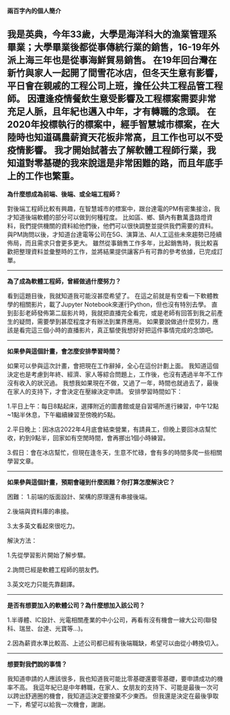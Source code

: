 **兩百字內的個人簡介**

我是英典，今年33歲，大學是海洋科大的漁業管理系畢業；大學畢業後都從事傳統行業的銷售，16-19年外派上海三年也是從事海鮮貿易銷售。
在19年回台灣在新竹與家人一起開了間雪花冰店，但冬天生意有影響，平日會在親戚的工程公司上班，擔任公共工程品管工程師。
因遭逢疫情餐飲生意受影響及工程標案需要非常充足人脈，且年紀也邁入中年，才有轉職的念頭。
在2020年投標執行的標案中，經手智慧城市標案，在大陸時也知道碼農薪資天花板非常高，且工作也可以不受疫情影響。
我才開始試著去了解軟體工程師行業，我知道對零基礎的我來說這是非常困難的路，而且年底手上的工作也繁重。
---
**為什麼想成為前端、後端、或全端工程師？**

對後端工程師比較有興趣，在智慧城市的標案中，跟台達電的PM有密集接洽，我才知道後端軟體的部分可以做到何種程度。
比如區、鄉、鎮內有數萬盞路燈資料，我們提供機關的資料給他們後，他們可以很快調整並提供我們需要的資料。
與PM詢問以後，才知道台達電等公司在5G、演算法、AI人工這些未來趨勢已陸續佈局，而且需求只會更多更大。
雖然從事銷售工作多年，比起銷售時，我比較喜歡把整理資料並彙整時的工作，並將結果提供讓客戶有可靠的參考依據，已完成訂單。
  
---  
**為了成為軟體工程師，曾經做過什麼努力？**

看到這題目後，我就知道我可能沒甚麼希望了。
在這之前就是有空看一下軟體教學的相關影片，載了Jupyter Notebook來運行Python，但也沒有特別去學。
直到彭彭老師發佈第二屆影片時，我就把直播完全看完，或是老師有回答到我之前產生的疑問，需要學到甚麼程度才有辦法到業界應用。
如果要說做過什麼努力，應該是看完這三個小時的直播影片，真正驅使我想好好把這件事情完成的念頭吧。

---  
**如果參與這個計畫，會怎麼安排學習時間？**

如果可以參與這次計畫，會把現在工作辭掉，全心在這份計劃上面。
我知道這個決定也是考慮到年終、經濟、家人等綜合問題上，工作後，也沒有遇過半年不工作沒有收入的狀況過。
我想我如果現在不做，又過了一年，時間也就過去了，最後在家人的支持下，才會決定在壓線決定申請。
安排學習時間如下：

1.平日上午：每日8點起床，選擇附近的圖書館或是自習場所進行練習，中午12點~1點半休息，下午繼續練習至傍晚約5點。

2.平日晚上：因冰店2022年4月底會結束營業，有請員工，但晚上要回冰店幫忙收，約到9點半，回家如有空閒時間，會再挪出1個小時練習。
                                                                      
3.假日：會在冰店幫忙，但現在逢冬天，生意不忙碌，會有多的時間多爬一些相關學習文章。
  
---  
**如果參與這個計畫，預期會碰到什麼困難？你打算怎麼解決它？**

困難：
1.前端的版面設計、架構的原理還有串接後端。

2.後端與資料庫的串接。

3.太多英文看起來很吃力。

解決方法：

1.先從學習影片開始了解步驟。

2.詢問已經是軟體工程師的朋友們。

3.英文吃力只能先靠翻譯。
  
---  
**是否有想要加入的軟體公司？為什麼想加入該公司？**

1.半導體、IC設計、光電相關產業的中小公司，再看有沒有機會一線大公司(聯發科、瑞昱、台達、光寶等...)。

2.因為薪資水準比較高、上述公司都已經有後端職缺，希望可以由從小轉換切入。  

  
--- 
**想要對我們說的事情？**

我知道申請的人應該很多，我也知道我可能比零基礎還要零基礎，要申請成功的機率不高。
我這年紀已是中年轉職，在家人、女朋友的支持下、可能是最後一次可以跨出舒適圈的機會，我知道這決定要捨棄不少東西。
但我還是決定在最後爭取一下，希望可以給我一次機會，謝謝。
